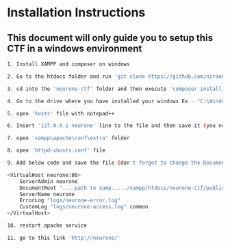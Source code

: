 # Installation Instructions

## This document will only guide you to setup this CTF in a windows environment

```bash
1. Install XAMPP and composer on windows 
```
```bash
2. Go to the htdocs folder and run 'git clone https://github.com/niranRameshPeiris/neurone-ctf.git'
```
```bash
3. cd into the 'neurone-ctf' folder and then execute 'composer install' command 
```
```bash
4. Go to the drive where you have installed your windows Ex - "C:\Windows\System32\drivers\etc"
```
```bash
5. open 'hosts' file with notepad++
```
```bash
6. Insert '127.0.0.1 neurone' line to the file and then save it (you need to run as admin to save this file)
```
```bash
7. open 'xampp\apache\conf\extra' folder 
```
```bash
8. open 'httpd-vhosts.conf' file
```
```bash
9. Add below code and save the file (don't forget to change the DocumentRoot)
```
```bash
<VirtualHost neurone:80>
    ServerAdmin neurone
    DocumentRoot "....path to xamp...../xampp/htdocs/neurone-ctf/public"
    ServerName neurone
    ErrorLog "logs/neurone-error.log"
    CustomLog "logs/neurone-access.log" common
</VirtualHost>
```
```bash
10. restart apache service
```
```bash
11. go to this link 'http://neurone/'
```
